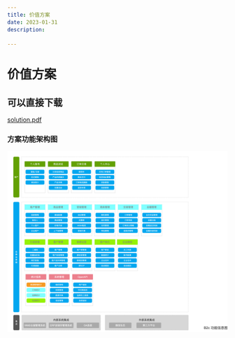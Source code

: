 ```yaml
---
title: 价值方案
date: 2023-01-31
description: 

---
```


# 价值方案

## 可以直接下载 
[solution.pdf](/public/resources/b2c/solution.pdf)

### 方案功能架构图
![](./images/functionInfo.png)